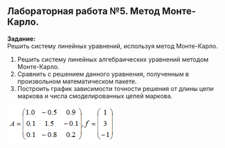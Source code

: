 ## Лабораторная работа №5. Метод Монте-Карло.

**Задание:**\
Решить систему линейных уравнений, используя метод Монте-Карло.

1) Решить систему линейных алгебраических уравнений   методом Монте-Карло.
2) Сравнить с решением данного уравнения, полученным в произвольном математическом пакете.
3) Построить график зависимости точности решения от длины цепи маркова и числа смоделированных цепей маркова.

![task](images-for-readme/img.png)